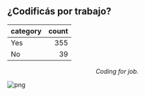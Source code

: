 ## ¿Codificás por trabajo?

<center>
     <div class='stats_table'>
 <a id="coding_for_job_table_hAFua"></a>

| category | count |
| :------- | ----: |
| Yes      |   355 |
| No       |    39 |

<p class='table_title'><em>Coding for job.</em></p>
</div>
</center>

![png](empleo_y_condiciones_de_trabajo_images/output_42_0.png)

<br/><br/>

